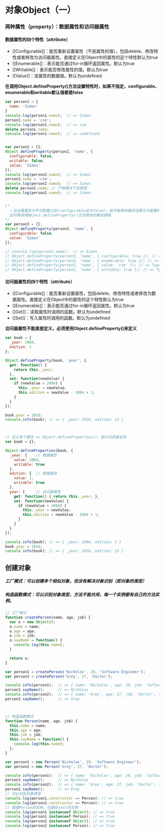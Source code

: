 # 对象Object（一）
### 两种属性（property）：数据属性和访问器属性
#### 数据属性的四个特性（attribute）
- [[Configurable]]：能否重新设置属性（不是属性的值），包括delete、修改特性或者修改为访问器属性。直接定义在Object中的属性的这个特性默认为true
- [[Enumerable]]：表示能否通过for-in循环返回属性。默认为true
- [[Writable]]：表示能否修改属性的值。默认为true
- [[Value]]：该属性的数据值。默认为undefined

**在调用Object.defineProperty()方法设置特性时，如果不指定，configurable、enumerable和writable默认值都是false**
````javascript
var person1 = {
  name: 'Simon'
}
console.log(person1.name);  // => Simon
person1.name = 'csm';
console.log(person1.name);  // => csm
delete person1.name;
console.log(person1.name);  // => undefined


var person2 = {};
Object.defineProperty(person2, 'name', {
  configurable: false,
  writable: false,
  value: 'Simon'
});
console.log(person2.name);  // => Simon
person1.name = 'csm';
console.log(person2.name);  // => Simon
delete person2.name; // 严格模式下会报错
console.log(person2.name);  // => Simon


/*
  一旦设置属性为不可配置之后(configurable设为false)，就不能再将属性设置为可配置的。
  此时再调用Object.defineProperty()方法修改的都会报错
*/
var person3 = {};
Object.defineProperty(person3, 'name', {
  configurable: false,
  value: 'Simon'
});

// console.log(person3.name);  // => Simon
// Object.defineProperty(person3, 'name', { configurable: true }); // => TypeError: Cannot redefine property: name
// Object.defineProperty(person3, 'name', { enumerable: true }); // => TypeError: Cannot redefine property: name
// Object.defineProperty(person3, 'name', { value: 'csm' }); // => TypeError: Cannot redefine property: name
// Object.defineProperty(person3, 'name', { writable: true }); // => TypeError: Cannot redefine property: name
````



#### 访问器属性的四个特性（attribute）
- [[Configurable]]：能否重新设置属性，包括delete、修改特性或者修改为数据属性。直接定义在Object中的属性的这个特性默认为true
- [[Enumerable]]：表示能否通过for-in循环返回属性。默认为true
- [[Get]]：读取属性时调用的函数。默认为undefined
- [[Set]]：写入属性时调用的函数。默认为undefined

**访问器属性不能直接定义，必须使用Object.defineProperty()来定义**
````javascript
var book = {
  _year: 2004,
  edition: 1
};

Object.defineProperty(book, 'year', {
  get: function() {
    return this._year;
  },
  set: function(newValue) {
    if (newValue > 2004) {
      this._year = newValue;
      this.edition = newValue - 2004 + 1;
    }
  }
});

book.year = 2016;
console.info(book); // => { _year: 2016, edition: 13 }



// 定义多个属性 => Object.defineProperties()，部分浏览器支持
var book = {};

Object.defineProperties(book, {
  _year: {    // 数据属性
    value: 2004,
    writable: true
  },
  edition: {  // 数据属性
    value: 1,
    writable: true
  },
  year: {     // 访问器属性
    get: function() { return this._year; },
    set: function(newValue) {
      if (newValue > 2004) {
        this._year = newValue;
        this.edition = newValue - 2004 + 1;
      }
    }
  }
});

console.info(book); // => { _year: 2004, edition: 1 }
book.year = 2016;
console.info(book); // => { _year: 2016, edition: 13 }
````





## 创建对象
##### 工厂模式：可以创建多个相似对象，但没有解决对象识别（即对象的类型）
##### 构造函数模式：可以识别对象类型，方法不能共用，每一个实例都有自己的方法实例。
````javascript
// 工厂模式
function createPerson(name, age, job) {
  var o = new Object();
  o.name = name;
  o.age = age;
  o.job = job;
  o.sayName = function() {
    console.log(this.name);
  }

  return o;
}

var person1 = createPerson('Nicholas', 29, 'Software Engineer');
var person2 = createPerson('Grey', 27, 'Doctor');

console.info(person1);  // => { name: 'Nicholas', age: 29, job: 'Software Engineer', sayName: [Function] }
person1.sayName();      // => Nicholas
console.info(person2);  // => { name: 'Grey', age: 27, job: 'Doctor', sayName: [Function] }
person2.sayName();      // => Grey



// 构造函数模式
function Person(name, age, job) {
  this.name = name;
  this.age = age;
  this.job = job;
  this.sayName = function() {
    console.log(this.name);
  };
}

var person1 = new Person('Nicholas', 29, 'Software Engineer');
var person2 = new Person('Grey', 27, 'Doctor');

console.info(person1);  // => { name: 'Nicholas', age: 29, job: 'Software Engineer', sayName: [Function] }
person1.sayName();      // => Nicholas
console.info(person2);  // => { name: 'Grey', age: 27, job: 'Doctor', sayName: [Function] }
person2.sayName();      // => Grey
// 可以识别对象类型
console.log(person1.constructor == Person); // => true
console.log(person2.constructor == Person); // => true
// 既是Person的实例，也是Object的实例
console.log(person1 instanceof Object); // => true
console.log(person1 instanceof Person); // => true
console.log(person2 instanceof Object); // => true
console.log(person2 instanceof Person); // => true
````
